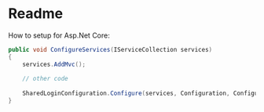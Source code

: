 # Readme

How to setup for Asp.Net Core:

```csharp
public void ConfigureServices(IServiceCollection services)
{
    services.AddMvc();
    
    // other code
    
    SharedLoginConfiguration.Configure(services, Configuration, Configuration.GetConnectionString("MyDbConnection"));    
}
```
